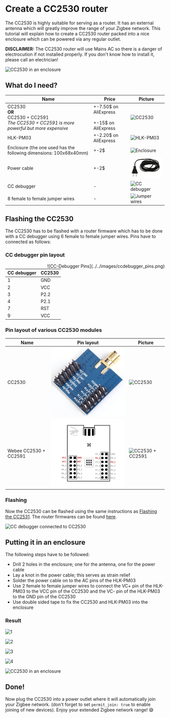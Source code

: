---
---

# Create a CC2530 router
The CC2530 is highly suitable for serving as a router. It has an external antenna which will greatly improve the range of your Zigbee network. This tutorial will explain how to create a CC2530 router packed into a nice enclosure which can be powered via any regular outlet.

**DISCLAIMER:** The CC2530 router will use Mains AC so there is a danger of electrocution if not installed properly. If you don't know how to install it, please call an electrician!

![CC2530 in an enclosure](../../images/cc2530_router_enclosure.jpg)

## What do I need?

| Name | Price | Picture |
| ------------- | ------------- | ------------- |
| CC2530 <br/> **OR** <br/> CC2530 + CC2591 <br/> *The CC2530 + CC2591 is more powerful but more expensive* | +-7.50$ on AliExpress <br/><br/>  +-15$ on AliExpress | ![CC2530](../../images/cc2530.jpg)|
| HLK-PM03 | +-2.20$ on AliExpress | ![HLK-PM03](../../images/HLK-PM03.jpg) |
| Enclosure (the one used has the following dimensions: 100x68x40mm) | +-2$ | ![Enclosure](../../images/enclosure.jpg) |
| Power cable | +-2$ | ![Power cable](../../images/power_cable.png) |
| CC debugger | - | ![CC debugger](../../images/cc_debugger.jpg) |
| 8 female to female jumper wires | - | ![Jumper wires](../../images/female_to_female_jumper_wires.jpg) |

## Flashing the CC2530
The CC2530 has to be flashed with a router firmware which has to be done with a CC debugger using 6 female to female jumper wires. Pins have to connected as follows:

### CC debugger pin layout

<div style="float: right;">
  ![CC-Debugger Pins](../../images/ccdebugger_pins.png)
</div>

| CC debugger | CC2530 |
| ----------- | ------ |
| 1 | GND |
| 2 | VCC |
| 3 | P2.2 |
| 4 | P2.1 |
| 7 | RST |
| 9 | VCC |

### Pin layout of various CC2530 modules

| Name | Pin layout | Picture |
| ------------- | ------------- | ------------- |
| CC2530 | ![CC2530 pin layout](../../images/cc2530_pin_layout.png) | ![CC2530](../../images/cc2530.jpg)
| Webee CC2530 + CC2591 | ![Webee CC2530 + CC2591 pin layout](../../images/webee_cc2530_cc2591_pinlayout.png) | ![CC2530 + CC2591](../../images/cc2530_cc2591.jpg)

### Flashing
Now the CC2530 can be flashed using the same instructions as [Flashing the CC2531](../../guide/adapters/flashing/flashing_the_cc2531.md). The router firmwares can be found [here](https://github.com/Koenkk/Z-Stack-firmware/tree/master/router).

![CC debugger connected to CC2530](../../images/ccdebugger_cc2530.jpg)

## Putting it in an enclosure
The following steps have to be followed:
- Drill 2 holes in the enclosure; one for the antenna, one for the power cable
- Lay a knot in the power cable; this serves as strain relief
- Solder the power cable on to the AC pins of the HLK-PM03
- Use 2 female to female jumper wires to connect the VC+ pin of the HLK-PM03 to the VCC pin of the CC2530 and the VC- pin of the HLK-PM03 to the GND pin of the CC2530
- Use double sided tape to fix the CC2530 and HLK-PM03 into the enclosure

### Result

![1](../../images/router_1.jpg)

![2](../../images/router_2.jpg)

![3](../../images/router_3.jpg)

![4](../../images/router_4.jpg)

![CC2530 in an enclosure](../../images/cc2530_router_enclosure.jpg)

## Done!
Now plug the CC2530 into a power outlet where it will automatically join your Zigbee network. (don't forget to set `permit_join: true` to enable joining of new devices). Enjoy your extended Zigbee network range! :smile:
